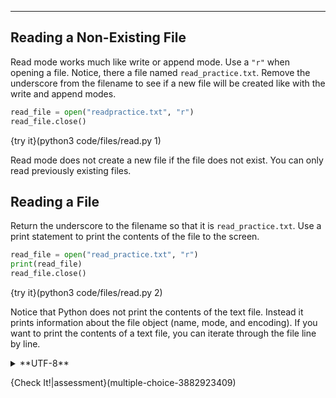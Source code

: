 ----------

## Reading a Non-Existing File

Read mode works much like write or append mode. Use a `"r"` when opening a file. Notice, there a file named `read_practice.txt`. Remove the underscore from the filename to see if a new file will be created like with the write and append modes.

```python
read_file = open("readpractice.txt", "r")
read_file.close()
```

{try it}(python3 code/files/read.py 1)

Read mode does not create a new file if the file does not exist. You can only read previously existing files. 

## Reading a File

Return the underscore to the filename so that it is `read_practice.txt`. Use a print statement to print the contents of the file to the screen.

```python
read_file = open("read_practice.txt", "r")
print(read_file)
read_file.close()
```

{try it}(python3 code/files/read.py 2)

Notice that Python does not print the contents of the text file. Instead it prints information about the file object (name, mode, and encoding). If you want to print the contents of a text file, you can iterate through the file line by line.

<details><summary>**UTF-8**</summary>There are many characters that go beyond letters and numbers. For example, punctuation, accents, symbols, emojis, etc. There needs to be a way to use these characters in a way that everybody can understand. Encoding is an agreed upon method for representing these characters. UTF-8 is by far the most popular way to encode text today. If you want to know more, check out this <a href="http://kunststube.net/encoding/">article</a>.</details>
  
{Check It!|assessment}(multiple-choice-3882923409)
